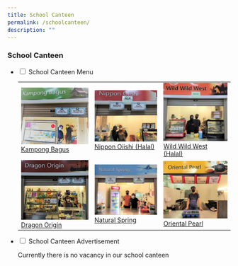```yaml
---
title: School Canteen
permalink: /schoolcanteen/
description: ""
---
```

### School Canteen

<ul class="jekyllcodex_accordion">
  <li>
    <input id="accordion1" type="checkbox">
    <label for="accordion1">School Canteen Menu</label>
    <div>
			<p> 

| | | |
| --- | --- | --- |
| [![](/images/Kampong-Bagus-300x253.jpg) <br> Kampong Bagus](/kampong-bagus/) | [![](/images/Nippon-Oiishi-300x245.jpg) <br> Nippon Oiishi (Halal)](/nippon-oiishi/) | [![](/images/Wild-Wild-West-300x274.jpg)<br> Wild Wild West (Halal)](/wild-wild-west/) |
| [![](/images/Dragon-Origin-300x267.jpg)<br> Dragon Origin](/Dragon-origin/) | [![](/images/Natural-Spring-300x240.jpg)<br> Natural Spring](/natural-spring/) | [![](/images/Oriental-Pearl-300x271.jpg)<br> Oriental Pearl](/oriental-pearl/) |

</p>
<p></p>
    </div>
	</li>  
  <li>
    <input id="accordion2" type="checkbox">
    <label for="accordion2">School Canteen Advertisement </label>
    <div>
		<p>	Currently there is no vacancy in our school canteen</p>

<p></p>

</div>
  </li>
</ul>